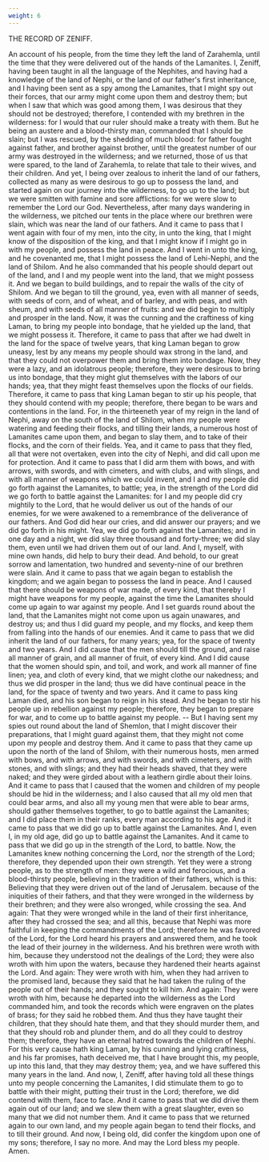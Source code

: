 ```yaml
---
weight: 6
---
```

THE RECORD OF ZENIFF.

An account of his people, from the time they left the land of Zarahemla, until the time that they were delivered out of the hands of the Lamanites. I, Zeniff, having been taught in all the language of the Nephites, and having had a knowledge of the land of Nephi,  or the land of our father's first inheritance, and I having been sent as a spy among the Lamanites, that I might spy out their forces, that our army might come upon them and destroy them; but when I saw that which was good among them, I was desirous that they should not be destroyed; therefore, I contended with my brethren in the wilderness: for I would that our ruler should make a treaty with them. But he being an austere and a blood-thirsty man, commanded that I should be slain; but I was rescued, by the shedding of much blood: for father fought against father, and brother against brother, until the greatest number of our army was destroyed in the wilderness; and we returned, those of us that were spared, to the land of Zarahemla, to relate that tale to their wives, and their children. And yet, I being over zealous to inherit the land of our fathers, collected as many as were desirous to go up to possess the land, and started again on our journey into the wilderness, to go up to the land; but we were smitten with famine and sore afflictions: for we were slow to remember the Lord our God. Nevertheless, after many days wandering in the wilderness, we pitched our tents in the place where our brethren were slain, which was near the land of our fathers. And it came to pass that I went again with four of my men, into the city, in unto the king, that I might know of the disposition of the king, and that I might know if I might go in with my people, and possess the land in peace. And I went in unto the king, and he covenanted me, that I might possess the land of Lehi-Nephi, and the land of Shilom. And he also commanded that his people should depart out of the land, and I and my people went into the land, that we might possess it. And we began to build buildings, and to repair the walls of the city of Shilom. And we began to till the ground, yea, even with all manner of seeds, with seeds of corn, and of wheat, and of barley, and with peas, and with sheum, and with seeds of all manner of fruits: and we did begin to multiply and prosper in the land. Now, it was the cunning and the craftiness of king Laman, to bring my people into bondage, that he yielded up the land, that we might possess it. Therefore, it came to pass that after we had dwelt in the land for the space of twelve years, that king Laman began to grow uneasy, lest by any means my people should wax strong in the land, and that they could not overpower them and bring them into bondage. Now, they were a lazy, and an  idolatrous people; therefore, they were desirous to bring us into bondage, that they might glut themselves with the labors of our hands; yea, that they might feast themselves upon the flocks of our fields. Therefore, it came to pass that king Laman began to stir up his people, that they should contend with my people; therefore, there began to be wars and contentions in the land. For, in the thirteeneth year of my reign in the land of Nephi, away on the south of the land of Shilom, when my people were watering and feeding their flocks, and tilling their lands, a numerous host of Lamanites came upon them, and began to slay them, and to take of their flocks, and the corn of their fields. Yea, and it came to pass that they fled, all that were not overtaken, even into the city of Nephi, and did call upon me for protection. And it came to pass that I did arm them with bows, and with arrows, with swords, and with cimeters, and with clubs, and with slings, and with all manner of weapons which we could invent, and I and my people did go forth against the Lamanites, to battle; yea, in the strength of the Lord did we go forth to battle against the Lamanites: for I and my people did cry mightily to the Lord, that he would deliver us out of the hands of our enemies, for we were awakened to a remembrance of the deliverance of our fathers. And God did hear our cries, and did answer our prayers; and we did go forth in his might. Yea, we did go forth against the Lamanites; and in one day and a night, we did slay three thousand and forty-three; we did slay them, even until we had driven them out of our land. And I, myself, with mine own hands, did help to bury their dead. And behold, to our great sorrow and lamentation, two hundred and seventy-nine of our brethren were slain. And it came to pass that we again began to establish the kingdom; and we again began to possess the land in peace. And I caused that there should be weapons of war made, of every kind, that thereby I might have weapons for my people, against the time the Lamanites should come up again to war against my people. And I set guards round about the land, that the Lamanites might not come upon us again unawares, and destroy us; and thus I did guard my people, and my flocks, and keep them from falling into the hands of our enemies. And it came to pass that we did inherit the land of our fathers,  for many years; yea, for the space of twenty and two years. And I did cause that the men should till the ground, and raise all manner of grain, and all manner of fruit, of every kind. And I did cause that the women should spin, and toil, and work, and work all manner of fine linen; yea, and cloth of every kind, that we might clothe our nakedness; and thus we did prosper in the land; thus we did have continual peace in the land, for the space of twenty and two years. And it came to pass king Laman died, and his son began to reign in his stead. And he began to stir his people up in rebellion against my people; therefore, they began to prepare for war, and to come up to battle against my people. -- But I having sent my spies out round about the land of Shemlon, that I might discover their preparations, that I might guard against them, that they might not come upon my people and destroy them. And it came to pass that they came up upon the north of the land of Shilom, with their numerous hosts, men armed with bows, and with arrows, and with swords, and with cimeters, and with stones, and with slings; and they had their heads shaved, that they were naked; and they were girded about with a leathern girdle about their loins. And it came to pass that I caused that the women and children of my people should be hid in the wilderness; and I also caused that all my old men that could bear arms, and also all my young men that were able to bear arms, should gather themselves together, to go to battle against the Lamanites; and I did place them in their ranks, every man according to his age. And it came to pass that we did go up to battle against the Lamanites. And I, even I, in my old age, did go up to battle against the Lamanites. And it came to pass that we did go up in the strength of the Lord, to battle. Now, the Lamanites knew nothing concerning the Lord, nor the strength of the Lord; therefore, they depended upon their own strength. Yet they were a strong people, as to the strength of men: they were a wild and ferocious, and a blood-thirsty people, believing in the tradition of their fathers, which is this: Believing that they were driven out of the land of Jerusalem. because of the iniquities of their fathers, and that they were wronged in the wilderness by their brethren; and they were also wronged, while crossing the sea. And again: That they were wronged while in the land of their first inheritance, after  they had crossed the sea; and all this, because that Nephi was more faithful in keeping the commandments of the Lord; therefore he was favored of the Lord, for the Lord heard his prayers and answered them, and he took the lead of their journey in the wilderness. And his brethren were wroth with him, because they understood not the dealings of the Lord; they were also wroth with him upon the waters, because they hardened their hearts against the Lord. And again: They were wroth with him, when they had arriven to the promised land, because they said that he had taken the ruling of the people out of their hands; and they sought to kill him. And again: They were wroth with him, because he departed into the wilderness as the Lord commanded him, and took the records which were engraven on the plates of brass; for they said he robbed them. And thus they have taught their children, that they should hate them, and that they should murder them, and that they should rob and plunder them, and do all they could to destroy them; therefore, they have an eternal hatred towards the children of Nephi. For this very cause hath king Laman, by his cunning and lying craftiness, and his far promises, hath deceived me, that I have brought this, my people, up into this land, that they may destroy them; yea, and we have suffered this many years in the land. And now, I, Zeniff, after having told all these things unto my people concerning the Lamanites, I did stimulate them to go to battle with their might, putting their trust in the Lord; therefore, we did contend with them, face to face. And it came to pass that we did drive them again out of our land; and we slew them with a great slaughter, even so many that we did not number them. And it came to pass that we returned again to our own land, and my people again began to tend their flocks, and to till their ground. And now, I being old, did confer the kingdom upon one of my sons; therefore, I say no more. And may the Lord bless my people. Amen.